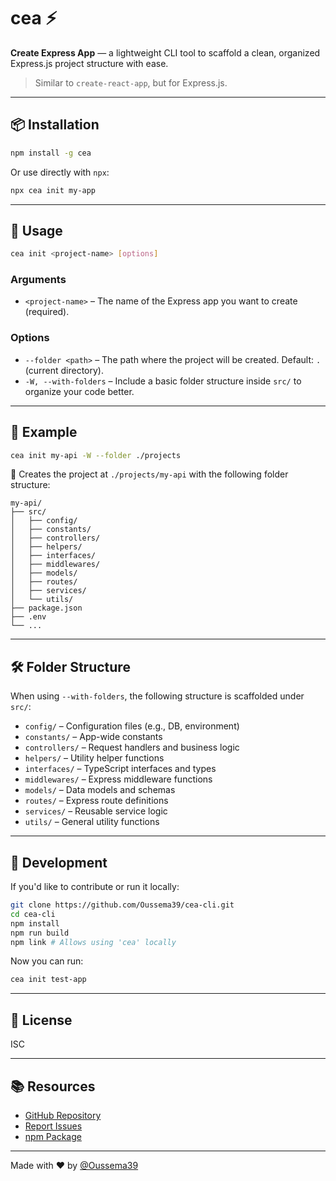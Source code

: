 # cea ⚡️

**Create Express App** — a lightweight CLI tool to scaffold a clean, organized Express.js project structure with ease.

> Similar to `create-react-app`, but for Express.js.

---

## 📦 Installation

```bash
npm install -g cea
```

Or use directly with `npx`:

```bash
npx cea init my-app
```

---

## 🚀 Usage

```bash
cea init <project-name> [options]
```

### Arguments

- `<project-name>` – The name of the Express app you want to create (required).

### Options

- `--folder <path>` – The path where the project will be created. Default: `.` (current directory).
- `-W, --with-folders` – Include a basic folder structure inside `src/` to organize your code better.

---

## 🧪 Example

```bash
cea init my-api -W --folder ./projects
```

📁 Creates the project at `./projects/my-api` with the following folder structure:

```
my-api/
├── src/
│   ├── config/
│   ├── constants/
│   ├── controllers/
│   ├── helpers/
│   ├── interfaces/
│   ├── middlewares/
│   ├── models/
│   ├── routes/
│   ├── services/
│   └── utils/
├── package.json
├── .env
└── ...
```

---

## 🛠 Folder Structure

When using `--with-folders`, the following structure is scaffolded under `src/`:

- `config/` – Configuration files (e.g., DB, environment)
- `constants/` – App-wide constants
- `controllers/` – Request handlers and business logic
- `helpers/` – Utility helper functions
- `interfaces/` – TypeScript interfaces and types
- `middlewares/` – Express middleware functions
- `models/` – Data models and schemas
- `routes/` – Express route definitions
- `services/` – Reusable service logic
- `utils/` – General utility functions

---

## 🔧 Development

If you'd like to contribute or run it locally:

```bash
git clone https://github.com/Oussema39/cea-cli.git
cd cea-cli
npm install
npm run build
npm link # Allows using 'cea' locally
```

Now you can run:

```bash
cea init test-app
```

---

## 📄 License

ISC

---

## 📚 Resources

- [GitHub Repository](https://github.com/Oussema39/cea-cli)
- [Report Issues](https://github.com/Oussema39/cea-cli/issues)
- [npm Package](https://www.npmjs.com/package/cea)

---

Made with ❤️ by [@Oussema39](https://github.com/Oussema39)
